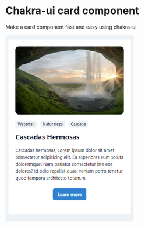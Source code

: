 # Chakra-ui card component

Make a card component fast and easy using chakra-ui

![Card component image](src/assets/card-component-image.png)